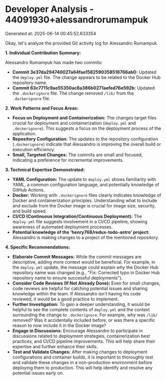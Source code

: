 # Developer Analysis - 44091930+alessandrorumampuk
Generated at: 2025-06-14 00:45:52.633354

Okay, let's analyze the provided Git activity log for Alessandro Rumampuk.

**1. Individual Contribution Summary:**

Alessandro Rumampuk has made two commits:

*   **Commit 3e37da294746027a64fae1582590358518766ab0:**  Updated the `deploy.yml` file.  The change appears to be related to the Docker Hub repository name.
*   **Commit 63c7711c9ae55350ac8a386b0271aefed76e592b:** Updated the `.dockerignore` file. The change removed `/lib/` from the `.dockerignore` file.

**2. Work Patterns and Focus Areas:**

*   **Focus on Deployment and Containerization:** The changes target files crucial for deployment and containerization (`deploy.yml` and `.dockerignore`). This suggests a focus on the deployment process of the application.
*   **Repository Configuration:** The updates to the repository configuration (`.dockerignore`) indicate that Alessandro is improving the overall build or execution efficiency.
*   **Small, Targeted Changes:** The commits are small and focused, indicating a preference for incremental improvements.

**3. Technical Expertise Demonstrated:**

*   **YAML Configuration:** The update to `deploy.yml` shows familiarity with YAML, a common configuration language, and potentially knowledge of GitHub Actions.
*   **Docker:**  Working with `.dockerignore` files clearly indicates knowledge of Docker and containerization principles. Understanding what to include and exclude from the Docker image is crucial for image size, security, and build speed.
*   **CI/CD (Continuous Integration/Continuous Deployment):**  The `deploy.yml` file suggests involvement in a CI/CD pipeline, showing awareness of automated deployment processes.
*   **Potential knowledge of the 'henry768/redux-todo-astro' project:** Alessandro is making changes to a project of the mentioned repository.

**4. Specific Recommendations:**

*   **Elaborate Commit Messages:** While the commit messages are descriptive, adding more context would be beneficial.  For example, in the `deploy.yml` update, the message could explain *why* the Docker Hub repository name was changed (e.g., "Fix: Corrected typo in Docker Hub repository name to ensure successful deployments").
*   **Consider Code Reviews (If Not Already Done):**  Even for small changes, code reviews are helpful for catching potential issues and sharing knowledge within the team.  If Alessandro isn't having his code reviewed, it would be a good practice to implement.
*   **Further Investigation:** To gain a deeper understanding, it would be helpful to see the complete contents of `deploy.yml` and the context surrounding the change to `.dockerignore`.  For example, why was `/lib/` removed?  Was it accidentally included before, or was there a specific reason to now include it in the Docker image?
*   **Engage in Discussions:**  Encourage Alessandro to participate in discussions related to deployment strategies, containerization best practices, and CI/CD pipeline improvements. This will help share their expertise and further enhance their skills.
*   **Test and Validate Changes:**  After making changes to deployment configurations and container builds, it is important to thoroughly test and validate these changes in a non-production environment before deploying them to production. This will help identify and resolve any potential issues early on.
